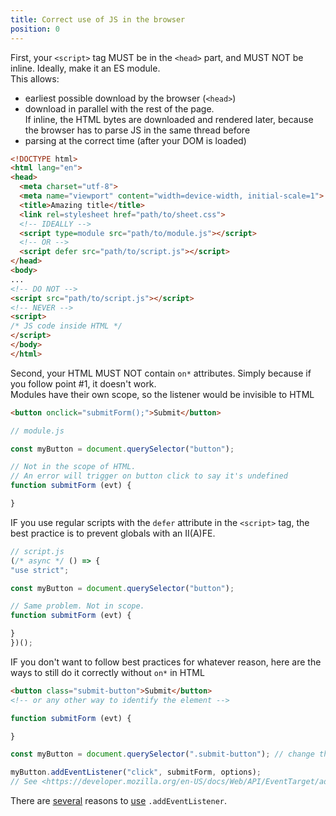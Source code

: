 ```yaml
---
title: Correct use of JS in the browser
position: 0
---
```


First, your `<script>` tag MUST be in the `<head>` part, and MUST NOT be inline. Ideally, make it an ES module.  
This allows:
- earliest possible download by the browser (`<head>`)
- download in parallel with the rest of the page.  
  If inline, the HTML bytes are downloaded and rendered later, because the browser has to parse JS in the same thread before
- parsing at the correct time (after your DOM is loaded)

```html
<!DOCTYPE html>
<html lang="en">
<head>
  <meta charset="utf-8">
  <meta name="viewport" content="width=device-width, initial-scale=1">
  <title>Amazing title</title>
  <link rel=stylesheet href="path/to/sheet.css">
  <!-- IDEALLY -->
  <script type=module src="path/to/module.js"></script>
  <!-- OR -->
  <script defer src="path/to/script.js"></script>
</head>
<body>
...
<!-- DO NOT -->
<script src="path/to/script.js"></script>
<!-- NEVER -->
<script>
/* JS code inside HTML */
</script>
</body>
</html>
```

Second, your HTML MUST NOT contain `on*` attributes. Simply because if you follow point #1, it doesn't work.  
Modules have their own scope, so the listener would be invisible to HTML

```html
<button onclick="submitForm();">Submit</button>
```
```js
// module.js

const myButton = document.querySelector("button");

// Not in the scope of HTML.
// An error will trigger on button click to say it's undefined
function submitForm (evt) {

}
```
IF you use regular scripts with the `defer` attribute in the `<script>` tag, the best practice is to prevent globals with an II(A)FE.
```js
// script.js
(/* async */ () => {
"use strict";

const myButton = document.querySelector("button");

// Same problem. Not in scope.
function submitForm (evt) {

}
})();
```
IF you don't want to follow best practices for whatever reason, here are the ways to still do it correctly without `on*` in HTML
```html
<button class="submit-button">Submit</button>
<!-- or any other way to identify the element -->
```
```js
function submitForm (evt) {

}

const myButton = document.querySelector(".submit-button"); // change the selector accordingly

myButton.addEventListener("click", submitForm, options);
// See <https://developer.mozilla.org/en-US/docs/Web/API/EventTarget/addEventListener#parameters> for the `options` argument
```
There are [several](<https://developer.mozilla.org/en-US/docs/Web/API/EventTarget/addEventListener#why_use_addeventlistener>) reasons to [use](<https://javascript.info/introduction-browser-events#addeventlistener>) `.addEventListener`.
